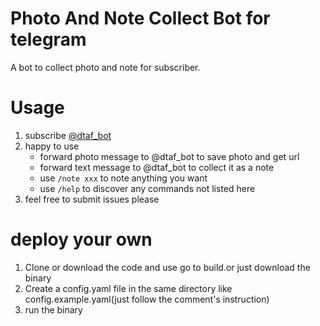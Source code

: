 # Photo And Note Collect Bot for telegram

A bot to collect photo and note for subscriber.

# Usage

1. subscribe [@dtaf_bot](https://t.me/dtaf_bot)
1. happy to use
	* forward photo message to @dtaf_bot to save photo and get url
	* forward text message to @dtaf_bot to collect it as a note
	* use `/note xxx` to note anything you want
	* use `/help` to discover any commands not listed here
1. feel free to submit issues please

# deploy your own

1. Clone or download the code and use go to build.or just download the binary
2. Create a config.yaml file in the same directory like config.example.yaml(just follow the comment's instruction)
3. run the binary


